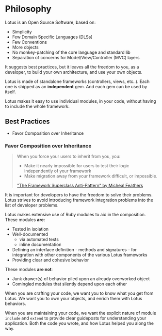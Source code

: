 # Philosophy

Lotus is an Open Source Software, based on:

* Simplicity
* Few Domain Specific Languages (DLSs)
* Few Conventions
* More objects
* No monkey-patching of the core language and standard lib
* Separation of concerns for Model/View/Controller (MVC) layers

It suggests best practices, but it leaves all the freedom to you, as a developer, to build your own architecture, and use your own objects.

Lotus is made of standalone frameworks (controllers, views, etc..).
Each one is shipped as an **independent** gem.
And each gem can be used by itself.

Lotus makes it easy to use individual modules, in your code, without having to include the whole framework.

## Best Practices

* Favor Composition over Inheritance

### Favor Composition over Inheritance

> When you force your users to inherit from you, you:
>
> * Make it nearly impossible for users to test their logic independently of your framework
> * Make migration away from your framework difficult, or impossible.
>
> ["The Framework Superclass Anti-Pattern" by Micheal Feathers](http://michaelfeathers.typepad.com/michael_feathers_blog/2013/01/the-framework-superclass-anti-pattern.html)

It is important for developers to have the freedom to solve their problems.
Lotus strives to avoid introducing framework integration problems into the list of developer problems.

Lotus makes extensive use of Ruby modules to aid in the composition.
These modules **are**:

* Tested in isolation
* Well-documented
  - via automated tests
  - inline documentation
* Defining an interface definition - methods and signatures – for integration with other components of the various Lotus frameworks
* Providing clear and cohesive behavior

These modules **are not**:

* Junk drawer(s) of behavior piled upon an already overworked object
* Comingled modules that silently depend upon each other

When you are crafting your code, we want you to know what you get from Lotus.
We want you to own your objects, and enrich them with Lotus behaviors.

When you are maintaining your code, we want the explicit nature of module `include` and `extend` to provide clear guideposts for understanding your application.
Both the code you wrote, and how Lotus helped you along the way.
